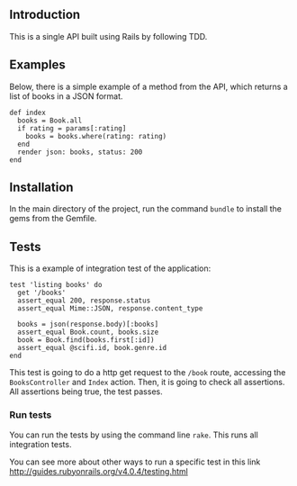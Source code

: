 ## Introduction

This is a single API built using Rails by following TDD.

## Examples

Below, there is a simple example of a method from the API, which returns a list of books
in a JSON format.

```
def index
  books = Book.all
  if rating = params[:rating]
    books = books.where(rating: rating)
  end
  render json: books, status: 200
end
```

## Installation

In the main directory of the project, run the command `bundle` to install the gems from the Gemfile.

## Tests

This is a example of integration test of the application:

```
test 'listing books' do
  get '/books'
  assert_equal 200, response.status
  assert_equal Mime::JSON, response.content_type

  books = json(response.body)[:books]
  assert_equal Book.count, books.size
  book = Book.find(books.first[:id])
  assert_equal @scifi.id, book.genre.id
end
```

This test is going to do a http get request to the `/book` route, accessing the `BooksController` and `Index` action. Then, it is going to check all assertions. All assertions being true, the test passes.

### Run tests

You can run the tests by using the command line `rake`. This runs all integration tests.

You can see more about other ways to run a specific test in this link http://guides.rubyonrails.org/v4.0.4/testing.html
